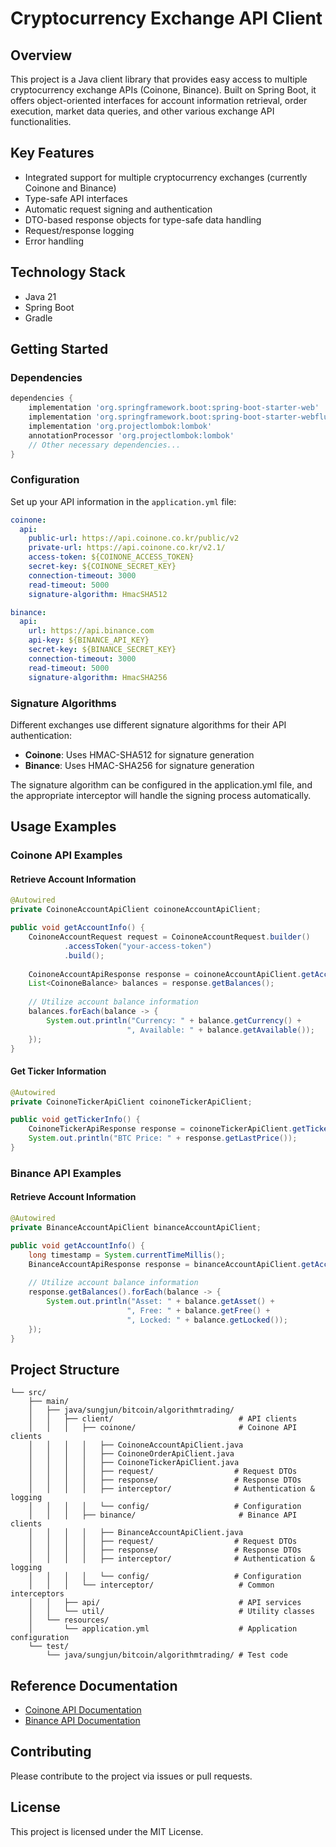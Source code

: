 # Cryptocurrency Exchange API Client

## Overview
This project is a Java client library that provides easy access to multiple cryptocurrency exchange APIs (Coinone, Binance). Built on Spring Boot, it offers object-oriented interfaces for account information retrieval, order execution, market data queries, and other various exchange API functionalities.

## Key Features
- Integrated support for multiple cryptocurrency exchanges (currently Coinone and Binance)
- Type-safe API interfaces
- Automatic request signing and authentication
- DTO-based response objects for type-safe data handling
- Request/response logging
- Error handling

## Technology Stack
- Java 21
- Spring Boot
- Gradle

## Getting Started

### Dependencies
```gradle
dependencies {
    implementation 'org.springframework.boot:spring-boot-starter-web'
    implementation 'org.springframework.boot:spring-boot-starter-webflux'
    implementation 'org.projectlombok:lombok'
    annotationProcessor 'org.projectlombok:lombok'
    // Other necessary dependencies...
}
```

### Configuration
Set up your API information in the `application.yml` file:

```yaml
coinone:
  api:
    public-url: https://api.coinone.co.kr/public/v2
    private-url: https://api.coinone.co.kr/v2.1/
    access-token: ${COINONE_ACCESS_TOKEN}
    secret-key: ${COINONE_SECRET_KEY}
    connection-timeout: 3000
    read-timeout: 5000
    signature-algorithm: HmacSHA512

binance:
  api:
    url: https://api.binance.com
    api-key: ${BINANCE_API_KEY}
    secret-key: ${BINANCE_SECRET_KEY}
    connection-timeout: 3000
    read-timeout: 5000
    signature-algorithm: HmacSHA256
```

### Signature Algorithms
Different exchanges use different signature algorithms for their API authentication:

- **Coinone**: Uses HMAC-SHA512 for signature generation
- **Binance**: Uses HMAC-SHA256 for signature generation

The signature algorithm can be configured in the application.yml file, and the appropriate interceptor will handle the signing process automatically.

## Usage Examples

### Coinone API Examples

#### Retrieve Account Information
```java
@Autowired
private CoinoneAccountApiClient coinoneAccountApiClient;

public void getAccountInfo() {
    CoinoneAccountRequest request = CoinoneAccountRequest.builder()
            .accessToken("your-access-token")
            .build();
    
    CoinoneAccountApiResponse response = coinoneAccountApiClient.getAccount(request);
    List<CoinoneBalance> balances = response.getBalances();
    
    // Utilize account balance information
    balances.forEach(balance -> {
        System.out.println("Currency: " + balance.getCurrency() + 
                          ", Available: " + balance.getAvailable());
    });
}
```

#### Get Ticker Information
```java
@Autowired
private CoinoneTickerApiClient coinoneTickerApiClient;

public void getTickerInfo() {
    CoinoneTickerApiResponse response = coinoneTickerApiClient.getTicker("KRW", "BTC");
    System.out.println("BTC Price: " + response.getLastPrice());
}
```

### Binance API Examples

#### Retrieve Account Information
```java
@Autowired
private BinanceAccountApiClient binanceAccountApiClient;

public void getAccountInfo() {
    long timestamp = System.currentTimeMillis();
    BinanceAccountApiResponse response = binanceAccountApiClient.getAccount(timestamp);
    
    // Utilize account balance information
    response.getBalances().forEach(balance -> {
        System.out.println("Asset: " + balance.getAsset() + 
                          ", Free: " + balance.getFree() + 
                          ", Locked: " + balance.getLocked());
    });
}
```

## Project Structure
```
└── src/
    ├── main/
    │   ├── java/sungjun/bitcoin/algorithmtrading/
    │   │   ├── client/                            # API clients
    │   │   │   ├── coinone/                       # Coinone API clients
    │   │   │   │   ├── CoinoneAccountApiClient.java
    │   │   │   │   ├── CoinoneOrderApiClient.java
    │   │   │   │   ├── CoinoneTickerApiClient.java
    │   │   │   │   ├── request/                  # Request DTOs
    │   │   │   │   ├── response/                 # Response DTOs
    │   │   │   │   ├── interceptor/              # Authentication & logging
    │   │   │   │   └── config/                   # Configuration
    │   │   │   ├── binance/                       # Binance API clients
    │   │   │   │   ├── BinanceAccountApiClient.java
    │   │   │   │   ├── request/                  # Request DTOs
    │   │   │   │   ├── response/                 # Response DTOs
    │   │   │   │   ├── interceptor/              # Authentication & logging
    │   │   │   │   └── config/                   # Configuration
    │   │   │   └── interceptor/                   # Common interceptors
    │   │   ├── api/                               # API services
    │   │   └── util/                              # Utility classes
    │   └── resources/
    │       └── application.yml                    # Application configuration
    └── test/
        └── java/sungjun/bitcoin/algorithmtrading/ # Test code
```

## Reference Documentation
- [Coinone API Documentation](https://docs.coinone.co.kr/)
- [Binance API Documentation](https://developers.binance.com/docs/binance-spot-api-docs/rest-api/account-endpoints)

## Contributing
Please contribute to the project via issues or pull requests.

## License
This project is licensed under the MIT License.
